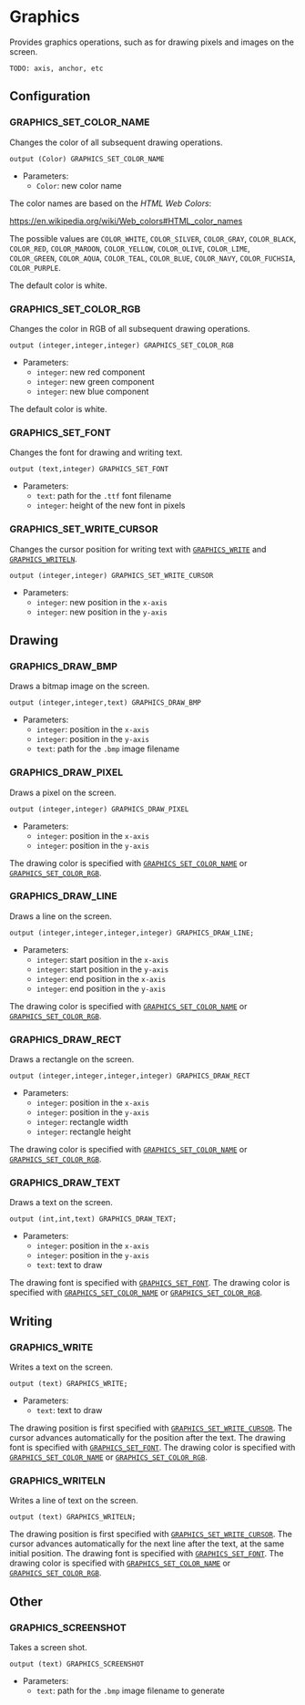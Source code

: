 # Graphics

Provides graphics operations, such as for drawing pixels and images on the
screen.

`TODO: axis, anchor, etc`

## Configuration

### GRAPHICS_SET_COLOR_NAME

Changes the color of all subsequent drawing operations.

```ceu
output (Color) GRAPHICS_SET_COLOR_NAME
```

- Parameters:
    - `Color`: new color name

The color names are based on the *HTML Web Colors*:

<https://en.wikipedia.org/wiki/Web_colors#HTML_color_names>

The possible values are
    `COLOR_WHITE`,
    `COLOR_SILVER`,
    `COLOR_GRAY`,
    `COLOR_BLACK`,
    `COLOR_RED`,
    `COLOR_MAROON`,
    `COLOR_YELLOW`,
    `COLOR_OLIVE`,
    `COLOR_LIME`,
    `COLOR_GREEN`,
    `COLOR_AQUA`,
    `COLOR_TEAL`,
    `COLOR_BLUE`,
    `COLOR_NAVY`,
    `COLOR_FUCHSIA`,
    `COLOR_PURPLE`.

The default color is white.

### GRAPHICS_SET_COLOR_RGB

Changes the color in RGB of all subsequent drawing operations.

```ceu
output (integer,integer,integer) GRAPHICS_SET_COLOR_RGB
```

- Parameters:
    - `integer`: new red component
    - `integer`: new green component
    - `integer`: new blue component

The default color is white.

### GRAPHICS_SET_FONT

Changes the font for drawing and writing text.

```ceu
output (text,integer) GRAPHICS_SET_FONT
```

- Parameters:
    - `text`: path for the `.ttf` font filename
    - `integer`: height of the new font in pixels

### GRAPHICS_SET_WRITE_CURSOR

Changes the cursor position for writing text with [`GRAPHICS_WRITE`](#graphics_write) and
[`GRAPHICS_WRITELN`](#graphics_writeln).

```ceu
output (integer,integer) GRAPHICS_SET_WRITE_CURSOR
```

- Parameters:
    - `integer`: new position in the `x-axis`
    - `integer`: new position in the `y-axis`

## Drawing

### GRAPHICS_DRAW_BMP

Draws a bitmap image on the screen.

```ceu
output (integer,integer,text) GRAPHICS_DRAW_BMP
```

- Parameters:
    - `integer`: position in the `x-axis`
    - `integer`: position in the `y-axis`
    - `text`: path for the `.bmp` image filename

### GRAPHICS_DRAW_PIXEL

Draws a pixel on the screen.

```ceu
output (integer,integer) GRAPHICS_DRAW_PIXEL
```

- Parameters:
    - `integer`: position in the `x-axis`
    - `integer`: position in the `y-axis`

The drawing color is specified with
[`GRAPHICS_SET_COLOR_NAME`](#graphics_set_color_name) or
[`GRAPHICS_SET_COLOR_RGB`](#graphics_set_color_rgb).

### GRAPHICS_DRAW_LINE

Draws a line on the screen.

```ceu
output (integer,integer,integer,integer) GRAPHICS_DRAW_LINE;
```

- Parameters:
    - `integer`: start position in the `x-axis`
    - `integer`: start position in the `y-axis`
    - `integer`: end position in the `x-axis`
    - `integer`: end position in the `y-axis`

The drawing color is specified with
[`GRAPHICS_SET_COLOR_NAME`](#graphics_set_color_name) or
[`GRAPHICS_SET_COLOR_RGB`](#graphics_set_color_rgb).

### GRAPHICS_DRAW_RECT

Draws a rectangle on the screen.

```ceu
output (integer,integer,integer,integer) GRAPHICS_DRAW_RECT
```

- Parameters:
    - `integer`: position in the `x-axis`
    - `integer`: position in the `y-axis`
    - `integer`: rectangle width
    - `integer`: rectangle height

The drawing color is specified with
[`GRAPHICS_SET_COLOR_NAME`](#graphics_set_color_name) or
[`GRAPHICS_SET_COLOR_RGB`](#graphics_set_color_rgb).

### GRAPHICS_DRAW_TEXT

Draws a text on the screen.

```ceu
output (int,int,text) GRAPHICS_DRAW_TEXT;
```

- Parameters:
    - `integer`: position in the `x-axis`
    - `integer`: position in the `y-axis`
    - `text`: text to draw

The drawing font is specified with [`GRAPHICS_SET_FONT`](#graphics_set_font).
The drawing color is specified with
[`GRAPHICS_SET_COLOR_NAME`](#graphics_set_color_name) or
[`GRAPHICS_SET_COLOR_RGB`](#graphics_set_color_rgb).

## Writing

### GRAPHICS_WRITE

Writes a text on the screen.

```ceu
output (text) GRAPHICS_WRITE;
```

- Parameters:
    - `text`: text to draw

The drawing position is first specified with
[`GRAPHICS_SET_WRITE_CURSOR`](#graphics_set_text_cursor).
The cursor advances automatically for the position after the text.
The drawing font is specified with [`GRAPHICS_SET_FONT`](#graphics_set_font).
The drawing color is specified with
[`GRAPHICS_SET_COLOR_NAME`](#graphics_set_color_name) or
[`GRAPHICS_SET_COLOR_RGB`](#graphics_set_color_rgb).

### GRAPHICS_WRITELN

Writes a line of text on the screen.

```ceu
output (text) GRAPHICS_WRITELN;
```

The drawing position is first specified with
[`GRAPHICS_SET_WRITE_CURSOR`](#graphics_set_text_cursor).
The cursor advances automatically for the next line after the text, at the same
initial position.
The drawing font is specified with [`GRAPHICS_SET_FONT`](#graphics_set_font).
The drawing color is specified with
[`GRAPHICS_SET_COLOR_NAME`](#graphics_set_color_name) or
[`GRAPHICS_SET_COLOR_RGB`](#graphics_set_color_rgb).

## Other

### GRAPHICS_SCREENSHOT

Takes a screen shot.

```ceu
output (text) GRAPHICS_SCREENSHOT
```

- Parameters:
    - `text`: path for the `.bmp` image filename to generate
